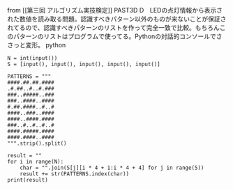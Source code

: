 
from [[第三回 アルゴリズム実技検定]]
PAST3D
D　LEDの点灯情報から表示された数値を読み取る問題。認識すべきパターン以外のものが来ないことが保証されてるので、認識すべきパターンのリストを作って完全一致で比較。もちろんこのパターンのリストはプログラムで使ってる。Pythonの対話的コンソールでささっと変形。
python

```
N = int(input())
S = [input(), input(), input(), input(), input()]

PATTERNS = """
####.##.##.####
.#.##..#..#.###
###..#####..###
###..####..####
#.##.####..#..#
####..###..####
####..####.####
###..#..#..#..#
####.#####.####
####.####..####
""".strip().split()

result = ""
for i in range(N):
    char = "".join(S[j][i * 4 + 1:i * 4 + 4] for j in range(5))
    result += str(PATTERNS.index(char))
print(result)
```


